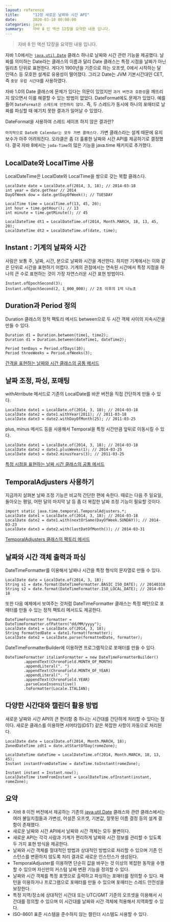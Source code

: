 ```yaml
---
layout: reference
title:      "12장 새로운 날짜와 시간 API"
date:       2020-03-10 00:00:00
categories: java
summary:    자바 8 인 액션 12장을 요약한 내용 입니다.
---
```


> 자바 8 인 액션 12장을 요약한 내용 입니다.

자바 1.0에서는 [`java.util.Date`](http://java.util.Date) 클래스 하나로 날짜와 시간 관련 기능을 제공했다. 날짜를 의미하는 Date라는 클래스의 이름과 달리 Date 클래스는 특정 시점을 날짜가 아닌 밀리초 단위로 표현한다. 게다가 1900년을 기준으로 하는 오프셋, 0에서 시작하는 달 인덱스 등 모호한 설계로 유용성이 떨어졌다. 그리고 Date는 JVM 기본시간대인 CET, 즉 `중앙 유럽 시간대`를 사용하였다.  

자바 1.0의 Date 클래스에 문제가 있다는 의문이 있었지만 `과거 버전과 호환성`을 깨뜨리지 않으면서 이를 해결할 수 있는 방법이 없었다. DateFormat에도 문제가 있었다. 예를 들어 `DateFormat은 스레드에 안전하지 않다.` 즉, 두 스레드가 동시에 하나의 포매터로 날짜를 파싱할 때 예기치 못한 결과가 일어날 수 있었다. 

DateFormat을 사용하여 스레드 세이프 하지 않은 결과란?

`마지막으로 Date와 Calendar는 모두 가변 클래스다.` 가변 클래스라는 설계 때문에 유지보수가 아주 어려워진다. 
오라클은 좀 더 훌륭한 날짜와 시간 API를 제공하기로 결정했다. 결국 자바 8에서는 `joda-Time`의 많은 기능을 java.time 패키지로 추가했다. 

## LocalDate와 LocalTime 사용

LocalDateTime은 LocalDate와 LocalTime을 쌍으로 갖는 복합 클래스다.

    LocalDate date = LocalDate.of(2014, 3, 18); // 2014-03-18
    int year = date.getYear // 2014
    DayOfWeek dow = date.getDayOfWeek(); // TUESDAY
    
    LocalTime time = LocalTime.of(13, 45, 20);
    int hour = time.getHour(); // 13
    int minute = time.getMinute(); // 45
    
    LocalDateTime dt1 = LocalDateTime.of(2014, Month.MARCH, 18, 13, 45, 20);
    LocalDateTime dt2 = LocalDateTime.of(date, time);

## Instant : 기계의 날짜와 시간

사람은 보통 주, 날짜, 시간, 분으로 날짜와 시간을 계산한다. 하지만 기계에서는 이와 같은 단위로 시간을 표현하기 어렵다. 기계의 관점에서는 연속된 시간에서 특정 지점을 하나의 큰 수로 표현하는 것이 가장 자연스러운 시간 표현 방법이다. 

    Instant.ofEpochSecond(3);
    Instant.ofEpochSecond(2, 1_000_000); // 2초 이후의 1억 나노초

## Duration과 Period 정의

Duration 클래스의 정적 팩토리 메서드 between으로 두 시간 객체 사이의 지속시간을 만들 수 있다. 

    Duration d1 = Duration.between(time1, time2);
    Duration d1 = Duration.between(dateTime1, dateTime2);
    
    Period tenDays = Period.ofDays(10);
    Period threeWeeks = Period.ofWeeks(3);

[간격을 표현하는 날짜와 시간 클래스의 공통 메서드](https://www.notion.so/034930003ecc4af9bc126605311cc9bc)

## 날짜 조정, 파싱, 포매팅

withAtrribute 메서드로 기존의 LocalDate를 바꾼 버전을 직접 간단하게 만들 수 있다. 

    LocalDate date1 = LocalDate.of(2014, 3, 18); // 2014-03-18
    LocalDate date2 = date1.withYear(2011); // 2011-03-18
    LocalDate date3 = date2.withDayOfMonth(25); // 2011-03-25

plus, minus 메서드 등을 사용해서 Temporal을 특정 시간만큼 앞뒤로 이동시킬 수 있다. 

    LocalDate date1 = LocalDate.of(2014, 3, 18); // 2014-03-18
    LocalDate date2 = date1.plusWeeks(1); // 2014-03-25
    LocalDate date3 = date2.minusYears(3); // 2011-03-25

[특정 시점을 표현하는 날짜 시간 클래스의 공통 메서드](https://www.notion.so/86dbc13de4dd458e94a540eb2afabc8d)

## TemporalAdjusters 사용하기

지금까지 살펴본 날짜 조정 기능은 비교적 간단한 편에 속한다. 때로는 다음 주 일요일, 돌아오는 평일, 어떤 달의 마지막 날 등 좀 더 복잡한 날짜 조정 기능이 필요할 것이다. 

    import static java.time.temporal.TemporalAdjusters.*;
    LocalDate date1 = LocalDate.of(2014, 3, 18); // 2014-03-18
    LocalDate date2 = date1.with(nextOrSame(DayOfWeek.SUNDAY)); // 2014-03-23
    LocalDate date3 = date2.with(lastDatOfMonth()); // 2014-03-31

[TemporalAdjusters 클래스의 팩토리 메서드](https://www.notion.so/963756ab8a474ce390bdf7c7f9eb6f99)

## 날짜와 시간 객체 출력과 파싱

DateTimeFormatter를 이용해서 날짜나 시간을 특정 형식의 문자열로 만들 수 있다. 

    LocalDate date = LocalDate.of(2014, 3, 18);
    String s1 = date.format(DateTimeFormatter.BASIC_ISO_DATE); // 20140318
    String s2 = date.format(DateTimeFormatter.ISO_LOCAL_DATE); // 2014-03-18

또한 다음 예제에서 보여주는 것처럼 DateTimeFormatter 클래스는 특정 패턴으로 포매터를 만들 수 있는 정적 팩토리 메서드도 제공한다. 

    DateTimeFormatter formatter = DateTimeFormatter.ofPattern("dd/MM/yyyy");
    LocalDate date1 = LocalDate.of(2014, 3, 18);
    String formattedDate = date1.format(formatter);
    LocalDate date2 = LocalDate.parse(formattedDate, formatter);

DateTimeFormatterBuilder에 이용하면 프로그램적으로 포매터를 만들 수 있다. 

    DateTimeFormatter italianFormatter = new DateTimeFormatterBuilder()
    		.appendText(ChronoField.MONTH_OF_MONTH)
    		.appendLiteral(". ")
    		.appendText(ChronoField.MONTH_OF_YEAR)
    		.appendLiteral(". ")
    		.appendText(ChronoField.YEAR)
    		.parseCaseInsensitive()
    		.toFormatter(Locale.ITALIAN);

## 다양한 시간대와 캘린더 활용 방법

새로운 날짜와 시간 API의 큰 편리함 중 하나는 시간대를 간단하게 처리할 수 있다는 점이다. 새로운 클래스를 이용하면 서머타임(DST) 같은 복잡한 사항이 자동으로 처리된다. 

    LocalDate date = LocalDate.of(2014, Month.MARCH, 18);
    ZonedDateTime zdt1 = date.atStartOfDay(romeZone);
    
    LocalDateTime dateTime = LocalDateTime.of(2014, Month.MARCH, 18, 13, 45);
    Instant instantFromDateTime = dateTime.toInstant(romeZone);
    
    Instant instant = Instant.now();
    LocalDateTime itemFromInstant = LocalDateTime.ofInstant(instant, romeZone);

## 요약

- 자바 8 이전 버전에서 제공하는 기존의 [java.util.Date](http://java.util.Date) 클래스와 관련 클래스에서는 여러 불일치점들과 가변성, 어설픈 오프셋, 기본값, 잘못된 이름 결정 등의 설계 결함이 존재했다.
- 새로운 날짜와 시간 API에서 날짜와 시간 객체는 모두 불변이다.
- 새로운 API는 각각 사람과 기계가 편리하게 날짜와 시간 정보를 관리할 수 있도록 두 가지 표현 방식을 제공한다.
- 날짜와 시간 객체를 절대적인 방법과 상대적인 방법으로 처리할 수 있으며 기존 인스턴스를 변환하지 않도록 처리 결과로 새로운 인스턴스가 생성된다.
- TemporalAdjuster를 이용하면 단순히 값을 바꾸는 것 이상의 복잡한 동작을 수행할 수 있으며 자신만의 커스텀 날짜 변환 기능을 정의할 수 있다.
- 날짜와 시간 객체를 특정 포맷으로 출력하고 파싱하는 포매터를 정의할 수 있다. 패턴을 이용하거나 프로그램으로 포매터를 만들 수 있으며 포매터는 스레드 안전성을 보장한다.
- 특정 지역/장소에 상대적인 시간대 또는 UTC/GMT 기준의 오프셋을 이용해서 시간대를 정의할 수 있으며 이 시간대를 날짜와 시간 객체에 적용해서 지역화할 수 있다.
- ISO-8601 표준 시스템을 준수하지 않는 캘린더 시스템도 사용할 수 있다.